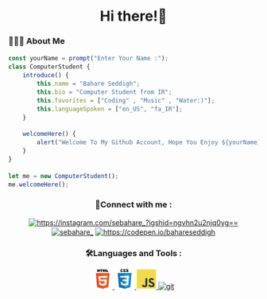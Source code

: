 <h1 align="center">Hi there!👀</h1>
<h3 align="left">👩🏻‍💻 About Me</h3>

```JavaScript
const yourName = prompt("Enter Your Name :");
class ComputerStudent {
    introduce() {
        this.name = "Bahare Seddigh";
        this.bio = "Computer Student from IR";
        this.favorites = ["Coding" , "Music" , "Water:)"];
        this.languageSpoken = ["en_US", "fa_IR"];
    }

    welcomeHere() {
        alert("Welcome To My Github Account, Hope You Enjoy ${yourName}:)");
    }
}

let me = new ComputerStudent();
me.welcomeHere();
```

<h3 align="center">🔗Connect with me :</h3>
<p align="center">
<a href="https://instagram.com/https://instagram.com/sebahare_?igshid=ngvhn2u2njq0yg==" target="blank"><img align="center" src="https://raw.githubusercontent.com/rahuldkjain/github-profile-readme-generator/master/src/images/icons/Social/instagram.svg" alt="https://instagram.com/sebahare_?igshid=ngvhn2u2njq0yg==" height="30" width="40" /></a>
<a href="https://twitter.com/sebahare_" target="blank"><img align="center" src="https://raw.githubusercontent.com/rahuldkjain/github-profile-readme-generator/master/src/images/icons/Social/twitter.svg" alt="sebahare_" height="30" width="40" /></a>
<a href="[https://codepen.io/https://codepen.io/bahareseddigh](https://codepen.io/bahareseddigh)" target="blank"><img align="center" src="https://raw.githubusercontent.com/rahuldkjain/github-profile-readme-generator/master/src/images/icons/Social/codepen.svg" alt="https://codepen.io/bahareseddigh" height="30" width="40" /></a>
</p>


<h3 align="center">🛠Languages and Tools :</h3>
<p align="center"> <a href="https://www.w3.org/html/" target="_blank" rel="noreferrer"> <img src="https://raw.githubusercontent.com/devicons/devicon/master/icons/html5/html5-original-wordmark.svg" alt="html5" width="40" height="40"/> </a> <a href="https://www.w3schools.com/css/" target="_blank" rel="noreferrer"> <img src="https://raw.githubusercontent.com/devicons/devicon/master/icons/css3/css3-original-wordmark.svg" alt="css3" width="40" height="40"/> </a> <a href="https://developer.mozilla.org/en-US/docs/Web/JavaScript" target="_blank" rel="noreferrer"> <img src="https://raw.githubusercontent.com/devicons/devicon/master/icons/javascript/javascript-original.svg" alt="javascript" width="40" height="40"/> </a>
<a href="https://git-scm.com/" target="_blank" rel="noreferrer"> <img src="https://www.vectorlogo.zone/logos/git-scm/git-scm-icon.svg" alt="git" width="40" height="40"/> </a></p>
